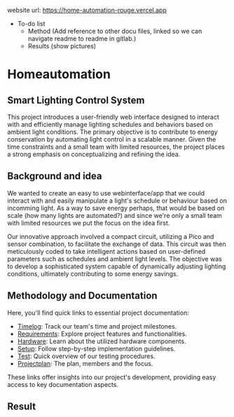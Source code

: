 website url: https://home-automation-rouge.vercel.app

- To-do list
    - Method (Add reference to other docu files, linked so we can navigate readme to readme in gitlab.)
    - Results (show pictures)

# Homeautomation


## Smart Lighting Control System

This project introduces a user-friendly web interface designed to interact with and efficiently manage lighting schedules and behaviors based on ambient light conditions. The primary objective is to contribute to energy conservation by automating light control in a scalable manner. Given the time constraints and a small team with limited resources, the project places a strong emphasis on conceptualizing and refining the idea.

## Background and idea

We wanted to create an easy to use webinterface/app that we could interact with and easily manipulate a light's schedule or behaviour based on incomming light. As a way to save energy perhaps, that would be based on scale (how many lights are automated?) and since we're only a small team with limited resources we put the focus on the idea first. 

Our innovative approach involved a compact circuit, utilizing a Pico and sensor combination, to facilitate the exchange of data. This circuit was then meticulously coded to take intelligent actions based on user-defined parameters such as schedules and ambient light levels. The  objective was to develop a sophisticated system capable of dynamically adjusting lighting conditions, ultimately contributing to some energy savings.   

## Methodology and Documentation

Here, you'll find quick links to essential project documentation:

- [Timelog](/doc/timelog.md): Track our team's time and project milestones.
- [Requirements](/doc/requirements.md): Explore project features and functionalities.
- [Hardware](/doc/hardware.md): Learn about the utilized hardware components.
- [Setup](/doc/setup.md): Follow step-by-step implementation guidelines.
- [Test](/doc/test.md): Quick overview of our testing procedures.
- [Projectplan](projectplan.md): The plan, members and the focus.

These links offer insights into our project's development, providing easy access to key documentation aspects.

## Result

